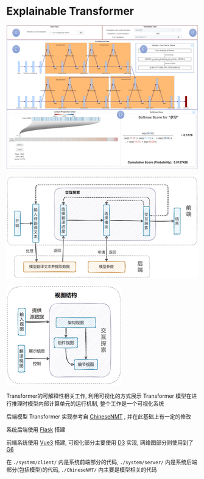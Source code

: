 # Explainable Transformer

![系统概览](./figures/sys.png)

![系统使用流程](./figures/view_workflow.png)

![视图结构](./figures/view_structure.png)

Transformer的可解释性相关工作, 利用可视化的方式展示 Transformer 模型在进行推理时模型内部计算单元的运行机制, 整个工作是一个可视化系统

后端模型 Transformer 实现参考自 [ChineseNMT](https://github.com/hemingkx/ChineseNMT) ,  并在此基础上有一定的修改

系统后端使用 [Flask](https://dormousehole.readthedocs.io/en/latest/) 搭建

前端系统使用 [Vue3](https://v3.cn.vuejs.org/) 搭建, 可视化部分主要使用 [D3](https://github.com/d3/d3) 实现, 网络图部分则使用到了[G6](https://github.com/antvis/G6)

在 ```./system/client/``` 内是系统前端部分的代码, ```./system/server/``` 内是系统后端部分(包括模型)的代码, ```./ChineseNMT/``` 内主要是模型相关的代码



